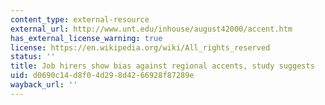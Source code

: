 ```yaml
---
content_type: external-resource
external_url: http://www.unt.edu/inhouse/august42000/accent.htm
has_external_license_warning: true
license: https://en.wikipedia.org/wiki/All_rights_reserved
status: ''
title: Job hirers show bias against regional accents, study suggests
uid: d0690c14-d8f0-4d29-8d42-66928f87289e
wayback_url: ''
---
```

